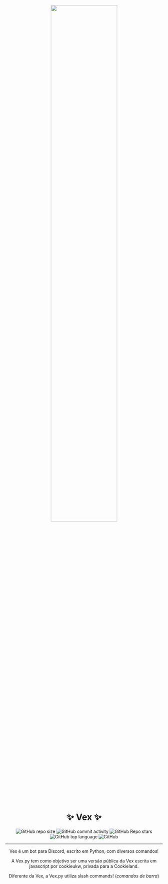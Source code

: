 <div align="center">
  <img src="https://user-images.githubusercontent.com/88998991/179364786-9b283c48-b521-453d-a071-6cce14aec949.png"  width="65%">
</div>

<h1 align="center">✨ Vex ✨</h1>

<div align="center">
  <img alt="GitHub repo size" src="https://img.shields.io/github/repo-size/Lobooooooo14/Vex.py?style=for-the-badge">
  <img alt="GitHub commit activity" src="https://img.shields.io/github/commit-activity/w/Lobooooooo14/Vex.py?style=for-the-badge">
  <img alt="GitHub Repo stars" src="https://img.shields.io/github/stars/Lobooooooo14/Vex.py?style=for-the-badge">
  <img alt="GitHub top language" src="https://img.shields.io/github/languages/top/Lobooooooo14/Vex.py?style=for-the-badge">
   <img alt="GitHub" src="https://img.shields.io/github/license/Lobooooooo14/Vex.py?style=for-the-badge">
</div>


<hr>

<div align="center">
  <p>Vex é um bot para Discord, escrito em Python, com diversos comandos!</p>
  <p>A Vex.py tem como objetivo ser uma versão pública da Vex escrita em javascript por cookieukw, privada para a Cookieland.</p>
  
  <p>Diferente da Vex, a Vex.py utiliza slash commands! (<i>comandos de barra</i>)</p>
 
